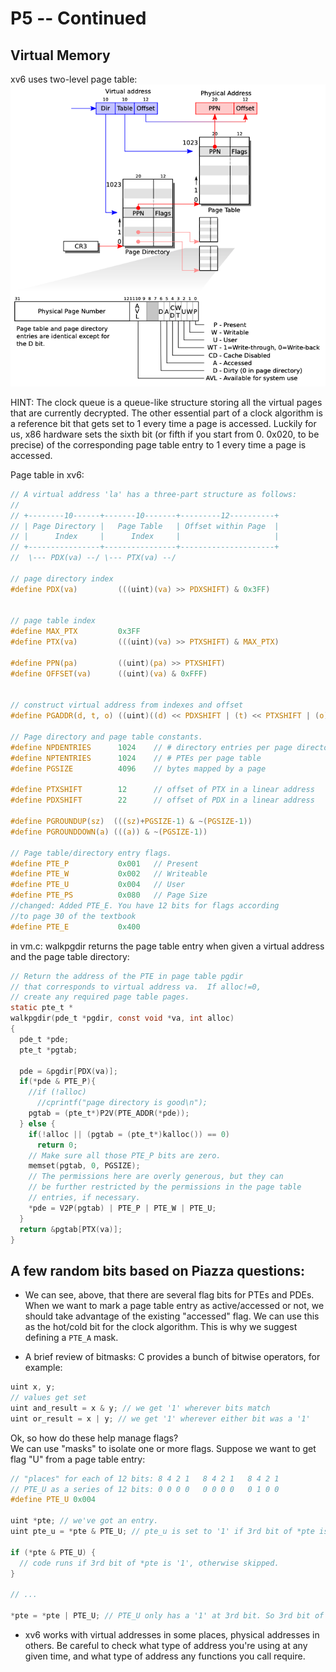 # P5 -- Continued

## Virtual Memory
xv6 uses two-level page table:  
![page_table_hw](pic/page_table_hw.png)

HINT: The clock queue is a queue-like structure storing all the virtual pages that are currently decrypted. The other essential part of a clock algorithm is a reference bit that gets set to 1 every time a page is accessed. Luckily for us, x86 hardware sets the sixth bit (or fifth if you start from 0. 0x020, to be precise) of the corresponding page table entry to 1 every time a page is accessed.

Page table in xv6:
```c
// A virtual address 'la' has a three-part structure as follows:
//
// +--------10------+-------10-------+---------12----------+
// | Page Directory |   Page Table   | Offset within Page  |
// |      Index     |      Index     |                     |
// +----------------+----------------+---------------------+
//  \--- PDX(va) --/ \--- PTX(va) --/

// page directory index
#define PDX(va)         (((uint)(va) >> PDXSHIFT) & 0x3FF)


// page table index
#define MAX_PTX         0x3FF
#define PTX(va)         (((uint)(va) >> PTXSHIFT) & MAX_PTX)

#define PPN(pa)         ((uint)(pa) >> PTXSHIFT)
#define OFFSET(va)      ((uint)(va) & 0xFFF)


// construct virtual address from indexes and offset
#define PGADDR(d, t, o) ((uint)((d) << PDXSHIFT | (t) << PTXSHIFT | (o)))

// Page directory and page table constants.
#define NPDENTRIES      1024    // # directory entries per page directory
#define NPTENTRIES      1024    // # PTEs per page table
#define PGSIZE          4096    // bytes mapped by a page

#define PTXSHIFT        12      // offset of PTX in a linear address
#define PDXSHIFT        22      // offset of PDX in a linear address

#define PGROUNDUP(sz)  (((sz)+PGSIZE-1) & ~(PGSIZE-1))
#define PGROUNDDOWN(a) (((a)) & ~(PGSIZE-1))

// Page table/directory entry flags.
#define PTE_P           0x001   // Present
#define PTE_W           0x002   // Writeable
#define PTE_U           0x004   // User
#define PTE_PS          0x080   // Page Size
//changed: Added PTE_E. You have 12 bits for flags according
//to page 30 of the textbook
#define PTE_E           0x400
```
in vm.c: walkpgdir returns the page table entry when given a virtual address and the page table directory:
```c
// Return the address of the PTE in page table pgdir
// that corresponds to virtual address va.  If alloc!=0,
// create any required page table pages.
static pte_t *
walkpgdir(pde_t *pgdir, const void *va, int alloc)
{
  pde_t *pde;
  pte_t *pgtab;

  pde = &pgdir[PDX(va)];
  if(*pde & PTE_P){
    //if (!alloc)
      //cprintf("page directory is good\n");
    pgtab = (pte_t*)P2V(PTE_ADDR(*pde));
  } else {
    if(!alloc || (pgtab = (pte_t*)kalloc()) == 0)
      return 0;
    // Make sure all those PTE_P bits are zero.
    memset(pgtab, 0, PGSIZE);
    // The permissions here are overly generous, but they can
    // be further restricted by the permissions in the page table
    // entries, if necessary.
    *pde = V2P(pgtab) | PTE_P | PTE_W | PTE_U;
  }
  return &pgtab[PTX(va)];
}
```

## A few random bits based on Piazza questions:

- We can see, above, that there are several flag bits for PTEs and PDEs.
When we want to mark a page table entry as active/accessed or not, we should take advantage of the existing "accessed" flag.
We can use this as the hot/cold bit for the clock algorithm.
This is why we suggest defining a `PTE_A` mask.

- A brief review of bitmasks:
C provides a bunch of bitwise operators, for example:
```c
uint x, y;
// values get set
uint and_result = x & y; // we get '1' wherever bits match
uint or_result = x | y; // we get '1' wherever either bit was a '1'
```
Ok, so how do these help manage flags?  
We can use "masks" to isolate one or more flags.
Suppose we want to get flag "U" from a page table entry:
```c
// "places" for each of 12 bits: 8 4 2 1   8 4 2 1   8 4 2 1
// PTE_U as a series of 12 bits: 0 0 0 0   0 0 0 0   0 1 0 0
#define PTE_U 0x004

uint *pte; // we've got an entry.
uint pte_u = *pte & PTE_U; // pte_u is set to '1' if 3rd bit of *pte is '1', or '0' if 3rd bit is '0'

if (*pte & PTE_U) {
  // code runs if 3rd bit of *pte is '1', otherwise skipped.
}

// ...

*pte = *pte | PTE_U; // PTE_U only has a '1' at 3rd bit. So 3rd bit of *pte is now '1', all other bits remain the same.
```

- xv6 works with virtual addresses in some places, physical addresses in others.
Be careful to check what type of address you're using at any given time, and what type of address any functions you call require.

<!-- https://piazza.com/class/kolxzgun59y5rs?cid=238
https://piazza.com/class/kolxzgun59y5rs?cid=241 -->
<!-- ## How to  -->
 
<!-- ## Where to encrypt in exec() -->